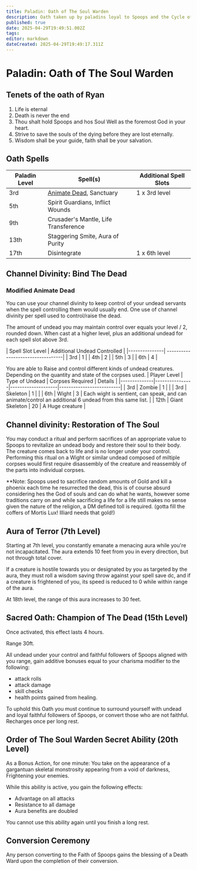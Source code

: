 ```yaml
---
title: Paladin: Oath of The Soul Warden
description: Oath taken up by paladins loyal to Spoops and the Cycle of Souls.
published: true
date: 2025-04-29T19:49:51.002Z
tags: 
editor: markdown
dateCreated: 2025-04-29T19:49:17.311Z
---
```


# Paladin: Oath of The Soul Warden

## Tenets of the oath of Ryan

1. Life is eternal
2. Death is never the end
3. Thou shalt hold Spoops and hos Soul Well as the foremost God in your heart.
4. Strive to save the souls of the dying before they are lost eternally.
5. Wisdom shall be your guide, faith shall be your salvation.

## Oath Spells

| Paladin Level | Spell(s) | Additional Spell Slots |
|---------------|-------------------|---------------------|
| 3rd | [Animate Dead](/spells/Animate-Dead), Sanctuary | 1 x 3rd level |
| 5th | Spirit Guardians, Inflict Wounds | | 
| 9th | Crusader's Mantle, Life Transference | | 
| 13th | Staggering Smite, Aura of Purity | | 
| 17th | Disintegrate | 1 x 6th level |


## Channel Divinity: Bind The Dead

### Modified Animate Dead
You can use your channel divinity to keep control of your undead servants when the spell controlling them would usually end. One use of channel divinity per spell used to control/raise the dead. 

The amount of undead you may maintain control over equals your level / 2, rounded down. When cast at a higher level, plus an additional undead for each spell slot above 3rd.

| Spell Slot Level | Additional Undead Controlled | 
|---------------|
----------------------------------|
| 3rd | 1 |
| 4th | 2 |
| 5th | 3 |
| 6th | 4 |

You are able to Raise and control different kinds of undead creatures. Depending on the quantity and state of the corpses used.
| Player Level | Type of Undead | Corpses Required | Details |
|--------------|----------------|--------------------|--------------------------|
| 3rd | Zombie | 1 | |
| 3rd | Skeleton | 1 | |
| 6th | Wight | 3 | Each wight is sentient, can speak, and can animate/control an additional 6 undead from this same list. |
| 12th | Giant Skeleton | 20 | A Huge creature |


## Channel divinity: Restoration of The Soul
You may conduct a ritual and perform sacrifices of an appropriate value to Spoops to revitalize an undead body and restore their soul to their body. The creature comes back to life and is no longer under your control. Performing this ritual on a Wight or similar undead composed of miltiple corpses would first require disassembly of the creature and reassembly of the parts into individual corpses.

**Note: Spoops used to sacrifice random amounts of Gold and kill a phoenix each time he resurrected the dead, this is of course absurd considering hes the God of souls and can do what he wants, however some traditions carry on and while sacrificing a life for a life still makes no sense given the nature of the religion, a DM defined toll is required. (gotta fill the coffers of Mortis Lux! Illiard needs that gold!)



## Aura of Terror (7th Level)
Starting at 7th level, you constantly emanate a menacing aura while you're not incapacitated. The aura extends 10 feet from you in every direction, but not through total cover.

If a creature is hostile towards you or designated by you as targeted by the aura, they must roll a wisdom saving throw against your spell save dc, and if a creature is frightened of you, its speed is reduced to 0 while within range of the aura.

At 18th level, the range of this aura increases to 30 feet.


## Sacred Oath: Champion of The Dead (15th Level)
Once activated, this effect lasts 4 hours. 

Range 30ft.

All undead under your control and faithful followers of Spoops aligned with you range, gain additive bonuses equal to your charisma modifier to the following: 
- attack rolls
- attack damage
- skill checks
- health points gained from healing. 

To uphold this Oath you must continue to surround yourself with undead and loyal faithful followers of Spoops, or convert those who are not faithful. Recharges once per long rest.


## Order of The Soul Warden Secret Ability (20th Level)
As a Bonus Action, for one minute:
You take on the appearance of a gargantuan skeletal monstrosity appearing from a void of darkness, Frightening your enemies.

While this ability is active, you gain the following effects:
- Advantage on all attacks
- Resistance to all damage
- Aura benefits are doubled

You cannot use this ability again until you finish a long rest.


## Conversion Ceremony
Any person converting to the Faith of Spoops gains the blessing of a Death Ward upon the completion of their conversion.